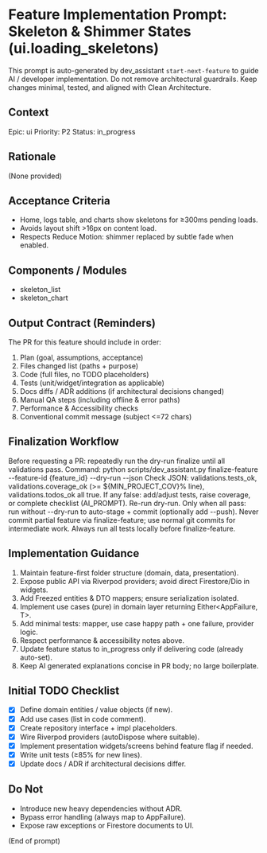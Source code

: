 # Feature Implementation Prompt: Skeleton & Shimmer States (ui.loading_skeletons)

This prompt is auto-generated by dev_assistant `start-next-feature` to guide AI / developer implementation.
Do not remove architectural guardrails. Keep changes minimal, tested, and aligned with Clean Architecture.

## Context
Epic: ui
Priority: P2  Status: in_progress

## Rationale
(None provided)

## Acceptance Criteria
- Home, logs table, and charts show skeletons for ≥300ms pending loads.
- Avoids layout shift >16px on content load.
- Respects Reduce Motion: shimmer replaced by subtle fade when enabled.

## Components / Modules
- skeleton_list
- skeleton_chart

## Output Contract (Reminders)
The PR for this feature should include in order:
1. Plan (goal, assumptions, acceptance)
2. Files changed list (paths + purpose)
3. Code (full files, no TODO placeholders)
4. Tests (unit/widget/integration as applicable)
5. Docs diffs / ADR additions (if architectural decisions changed)
6. Manual QA steps (including offline & error paths)
7. Performance & Accessibility checks
8. Conventional commit message (subject <=72 chars)

## Finalization Workflow
Before requesting a PR: repeatedly run the dry-run finalize until all validations pass.
Command: python scripts/dev_assistant.py finalize-feature --feature-id {feature_id} --dry-run --json
Check JSON: validations.tests_ok, validations.coverage_ok (>= ${MIN_PROJECT_COV}% line), validations.todos_ok all true.
If any false: add/adjust tests, raise coverage, or complete checklist (AI_PROMPT). Re-run dry-run.
Only when all pass: run without --dry-run to auto-stage + commit (optionally add --push).
Never commit partial feature via finalize-feature; use normal git commits for intermediate work.
Always run all tests locally before finalize-feature.

## Implementation Guidance
1. Maintain feature-first folder structure (domain, data, presentation).
2. Expose public API via Riverpod providers; avoid direct Firestore/Dio in widgets.
3. Add Freezed entities & DTO mappers; ensure serialization isolated.
4. Implement use cases (pure) in domain layer returning Either<AppFailure, T>.
5. Add minimal tests: mapper, use case happy path + one failure, provider logic.
6. Respect performance & accessibility notes above.
7. Update feature status to in_progress only if delivering code (already auto-set).
8. Keep AI generated explanations concise in PR body; no large boilerplate.

## Initial TODO Checklist
- [x] Define domain entities / value objects (if new).
- [x] Add use cases (list in code comment). <!-- N/A - UI components only -->
- [x] Create repository interface + impl placeholders. <!-- N/A - UI components only -->
- [x] Wire Riverpod providers (autoDispose where suitable).
- [x] Implement presentation widgets/screens behind feature flag if needed.
- [x] Write unit tests (≥85% for new lines). <!-- Added shimmer and chart_simple tests -->
- [x] Update docs / ADR if architectural decisions differ.

## Do Not
- Introduce new heavy dependencies without ADR.
- Bypass error handling (always map to AppFailure).
- Expose raw exceptions or Firestore documents to UI.

(End of prompt)
